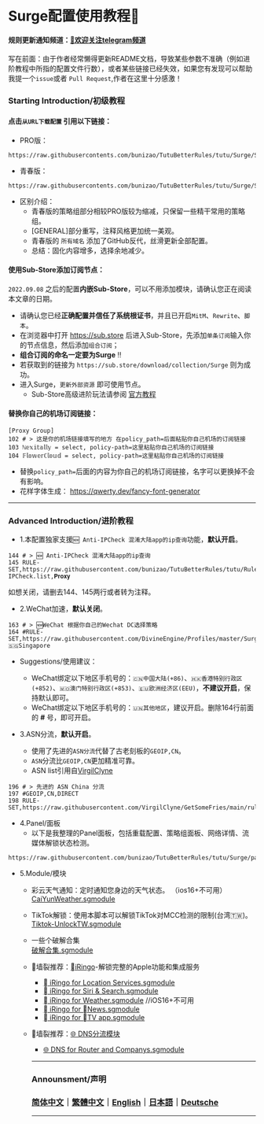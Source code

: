 # Surge配置使用教程🥳
#### 规则更新通知频道：[🌟欢迎关注telegram频道](https://t.me/hututu00)

 写在前面：由于作者经常懒得更新README文档，导致某些参数不准确（例如进阶教程中所指的配置文件行数），或者某些链接已经失效，如果您有发现可以帮助我提一个`issue`或者 `Pull Request`,作者在这里十分感激！

### Starting Introduction/初级教程


#### 点击`从URL下载配置` 引用以下链接：
 * PRO版：
```
https://raw.githubusercontents.com/bunizao/TutuBetterRules/tutu/Surge/Surge.conf
```
 * 青春版： 
```
https://raw.githubusercontents.com/bunizao/TutuBetterRules/tutu/Surge/Surge_lite.conf
```

 * 区别介绍：
   * 青春版的策略组部分相较PRO版较为缩减，只保留一些精干常用的策略组。
   * [GENERAL]部分重写，注释风格更加统一美观。
   * 青春版的 `所有域名` 添加了GitHub反代，丝滑更新全部配置。
   * 总结：固化内容增多，选择余地减少。



#### 使用Sub-Store添加订阅节点：
   `2022.09.08` 之后的配置**内嵌Sub-Store**，可以不用添加模块，请确认您正在阅读本文章的日期。
 * 请确认您已经**正确配置并信任了系统根证书**，并且已开启`MitM`、`Rewrite`、`脚本`。
 * 在浏览器中打开 https://sub.store 后进入Sub-Store，先添加`单条订阅`输入你的节点信息，然后添加`组合订阅`；   
 * **组合订阅的命名一定要为Surge** ‼️
 * 若获取到的链接为 `https://sub.store/download/collection/Surge` 则为成功。
 * 进入Surge，`更新外部资源` 即可使用节点。
   * Sub-Store高级进阶玩法请参阅 [官方教程](https://www.notion.so/Sub-Store-6259586994d34c11a4ced5c406264b46)

#### 替换你自己的机场订阅链接：
```
[Proxy Group]
102 # > 这是你的机场链接填写的地方 在policy_path=后面粘贴你自己机场的订阅链接
103 ℕ𝕖𝕩𝕚𝕥𝕒𝕝𝕝𝕪 = select, policy-path=这里粘贴你自己机场的订阅链接
104 𝔽𝕝𝕠𝕨𝕖𝕣ℂ𝕝𝕠𝕦𝕕 = select, policy-path=这里粘贴你自己机场的订阅链接
```
  * 替换`policy_path=`后面的内容为你自己的机场订阅链接，名字可以更换掉不会有影响。
  * 花样字体生成： https://qwerty.dev/fancy-font-generator

---
### Advanced Introduction/进阶教程
  * 1.本配置独家支援`🆕 Anti-IPCheck 混淆大陆app的ip查询`功能，**默认开启**。
```
144 # > 🆕 Anti-IPCheck 混淆大陆app的ip查询
145 RULE-SET,https://raw.githubusercontent.com/bunizao/TutuBetterRules/tutu/RuleList/DOMAlN/Anti-IPCheck.list,𝐏𝐫𝐨𝐱𝐲
```
如想关闭，请删去144、145两行或者转为注释。
  * 2.WeChat加速，**默认关闭**。
```
163 # > 🆕WeChat 根据你自己的Wechat DC选择策略
164 #RULE-SET,https://raw.githubusercontent.com/DivineEngine/Profiles/master/Surge/Ruleset/Extra/WeChat.list,🇸🇬Singapore
```
  * Suggestions/使用建议：
    * WeChat绑定以下地区手机号的：`🇨🇳中国大陆(+86)`、`🇭🇰香港特别行政区(+852)`、`🇲🇴澳门特别行政区(+853)`、`🇪🇺欧洲经济区(EEU)`，**不建议开启**，保持默认即可。
    * WeChat绑定以下地区手机号的：`🇺🇳其他地区`，建议开启。删除164行前面的 **#** 号，即可开启。


  * 3.ASN分流，**默认开启**。
    * 使用了先进的`ASN分流`代替了古老刻板的`GEOIP,CN`。
    * `ASN`分流比`GEOIP,CN`更加精准可靠。
    * ASN list引用自[VirgilClyne](https://github.com/VirgilClyne/GetSomeFries/wiki/%F0%9F%8C%90-ASN#%E7%AE%80%E4%BB%8B)
 ```
196 # > 先进的 ASN China 分流
197 #GEOIP,CN,DIRECT
198 RULE-SET,https://raw.githubusercontent.com/VirgilClyne/GetSomeFries/main/ruleset/ASN.China.list,DIRECT
 ```

  * 4.Panel/面板
    * 以下是我整理的Panel面板，包括重载配置、策略组面板、网络详情、流媒体解锁状态检测。
```
https://raw.githubusercontent.com/bunizao/TutuBetterRules/tutu/Surge/panel/AllPanel.sgmodule
```
  * 5.Module/模块
    * 彩云天气通知：定时通知您身边的天气状态。  （ios16+不可用）
[CaiYunWeather.sgmodule](https://raw.githubusercontent.com/bunizao/TutuBetterRules/tutu/Surge/module/CaiYunWeather.sgmodule)

    * TikTok解锁：使用本脚本可以解锁TikTok对MCC检测的限制(台湾🇹🇼)。  
[Tiktok-UnlockTW.sgmodule](https://raw.githubusercontent.com/bunizao/TutuBetterRules/tutu/Surge/module/Tiktok-UnlockTW.sgmodule)

    * 一些个破解合集  
[破解合集.sgmodule](https://raw.githubusercontent.com/bunizao/TutuBetterRules/tutu/Surge/module/FunScript.sgmodule)

    * 🧱墙裂推荐：[iRingo](https://github.com/VirgilClyne/iRingo#iringo)-解锁完整的Apple功能和集成服务
      * [ iRingo for Location Services.sgmodule](https://github.com/VirgilClyne/iRingo/blob/main/sgmodule/Location.sgmodule?raw=true)
      * [ iRingo for Siri & Search.sgmodule](https://github.com/VirgilClyne/iRingo/blob/main/sgmodule/Siri.sgmodule?raw=true)
      * [ iRingo for Weather.sgmodule](https://github.com/VirgilClyne/iRingo/blob/beta/sgmodule/Weather.beta.sgmodule?raw=true) //iOS16+不可用
      * [ iRingo for News.sgmodule](https://github.com/VirgilClyne/iRingo/blob/main/sgmodule/News.sgmodule?raw=true)
      * [ iRingo for TV app.sgmodule](https://github.com/VirgilClyne/iRingo/blob/main/sgmodule/TV.sgmodule?raw=true)
   
    * 🧱墙裂推荐：[🌐 DNS分流模块](https://github.com/VirgilClyne/GetSomeFries/wiki/%F0%9F%8C%90-DNS)
      * [🌐 DNS for Router and Companys.sgmodule](https://raw.githubusercontent.com/VirgilClyne/GetSomeFries/main/sgmodule/DNS.sgmodule)
      ---
      ### Announsment/声明
      ### [简体中文](https://github.com/bunizao/TutuBetterRules/blob/tutu/Announcement/Announcement_SimplifiedChinese.md)｜[繁體中文](https://github.com/bunizao/TutuBetterRules/blob/tutu/Announcement/Announcement_TradiationalChinese.md)｜[English](https://github.com/bunizao/TutuBetterRules/blob/tutu/Announcement/Announcement_English.md)｜[日本語](https://github.com/bunizao/TutuBetterRules/blob/tutu/Announcement/Announcement_Japanese.md)｜[Deutsche](https://github.com/bunizao/TutuBetterRules/blob/tutu/Announcement/Announcement_German.md)
      ---
      
     
